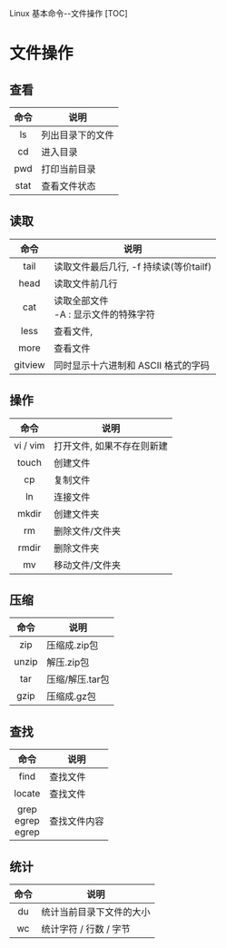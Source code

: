 Linux 基本命令--文件操作
[TOC]

# 文件操作

## 查看

| 命令 | 说明             |
| :--: | ---------------- |
|  ls  | 列出目录下的文件 |
|  cd  | 进入目录         |
| pwd  | 打印当前目录     |
| stat | 查看文件状态     |

## 读取

| 命令 | 说明             |
| :--: | ---- |
|   tail   | 读取文件最后几行, -f 持续读(等价tailf) |
| head | 读取文件前几行 |
| cat | 读取全部文件<br /> -A :  显示文件的特殊字符 |
| less | 查看文件, |
| more | 查看文件 |
| gitview | 同时显示十六进制和 ASCII 格式的字码 |
## 操作

| 命令 | 说明             |
| :--: | ---- |
| vi / vim | 打开文件, 如果不存在则新建 |
| touch | 创建文件 |
| cp | 复制文件 |
| ln | 连接文件 |
|  mkdir | 创建文件夹 |
| rm | 删除文件/文件夹 |
| rmdir | 删除文件夹 |
|    mv    | 移动文件/文件夹            |


## 压缩
| 命令 | 说明             |
| :--: | ---- |
|   zip | 压缩成.zip包 |
|   unzip| 解压.zip包 |
|   tar| 压缩/解压.tar包 |
|   gzip| 压缩成.gz包 |
## 查找
| 命令 | 说明             |
| :--: | ---- |
|  find | 查找文件 |
|  locate | 查找文件 |
| grep<br/>egrep<br/>egrep  | 查找文件内容 |
## 统计
| 命令 | 说明             |
| :--: | ---- |
| du | 统计当前目录下文件的大小 |
| wc | 统计字符 / 行数 / 字节 |